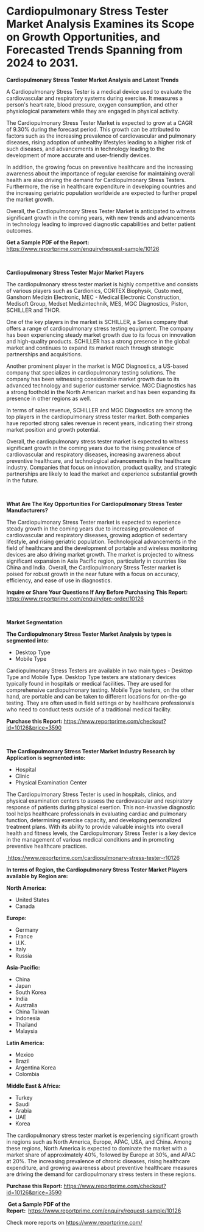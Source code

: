 <p><h1>Cardiopulmonary Stress Tester Market Analysis Examines its Scope on Growth Opportunities, and Forecasted Trends Spanning from 2024 to 2031.</h1></p><p><strong>Cardiopulmonary Stress Tester Market Analysis and Latest Trends</strong></p>
<p><p>A Cardiopulmonary Stress Tester is a medical device used to evaluate the cardiovascular and respiratory systems during exercise. It measures a person's heart rate, blood pressure, oxygen consumption, and other physiological parameters while they are engaged in physical activity.</p><p>The Cardiopulmonary Stress Tester Market is expected to grow at a CAGR of 9.30% during the forecast period. This growth can be attributed to factors such as the increasing prevalence of cardiovascular and pulmonary diseases, rising adoption of unhealthy lifestyles leading to a higher risk of such diseases, and advancements in technology leading to the development of more accurate and user-friendly devices.</p><p>In addition, the growing focus on preventive healthcare and the increasing awareness about the importance of regular exercise for maintaining overall health are also driving the demand for Cardiopulmonary Stress Testers. Furthermore, the rise in healthcare expenditure in developing countries and the increasing geriatric population worldwide are expected to further propel the market growth.</p><p>Overall, the Cardiopulmonary Stress Tester Market is anticipated to witness significant growth in the coming years, with new trends and advancements in technology leading to improved diagnostic capabilities and better patient outcomes.</p></p>
<p><strong>Get a Sample PDF of the Report:&nbsp;</strong> <a href="https://www.reportprime.com/enquiry/request-sample/10126">https://www.reportprime.com/enquiry/request-sample/10126</a></p>
<p>&nbsp;</p>
<p><strong>Cardiopulmonary Stress Tester Major Market Players</strong></p>
<p><p>The cardiopulmonary stress tester market is highly competitive and consists of various players such as Cardionics, CORTEX Biophysik, Custo med, Ganshorn Medizin Electronic, MEC - Medical Electronic Construction, Medisoft Group, Medset Medizintechnik, MES, MGC Diagnostics, Piston, SCHILLER and THOR. </p><p>One of the key players in the market is SCHILLER, a Swiss company that offers a range of cardiopulmonary stress testing equipment. The company has been experiencing steady market growth due to its focus on innovation and high-quality products. SCHILLER has a strong presence in the global market and continues to expand its market reach through strategic partnerships and acquisitions.</p><p>Another prominent player in the market is MGC Diagnostics, a US-based company that specializes in cardiopulmonary testing solutions. The company has been witnessing considerable market growth due to its advanced technology and superior customer service. MGC Diagnostics has a strong foothold in the North American market and has been expanding its presence in other regions as well.</p><p>In terms of sales revenue, SCHILLER and MGC Diagnostics are among the top players in the cardiopulmonary stress tester market. Both companies have reported strong sales revenue in recent years, indicating their strong market position and growth potential. </p><p>Overall, the cardiopulmonary stress tester market is expected to witness significant growth in the coming years due to the rising prevalence of cardiovascular and respiratory diseases, increasing awareness about preventive healthcare, and technological advancements in the healthcare industry. Companies that focus on innovation, product quality, and strategic partnerships are likely to lead the market and experience substantial growth in the future.</p></p>
<p>&nbsp;</p>
<p><strong>What Are The Key Opportunities For Cardiopulmonary Stress Tester Manufacturers?</strong></p>
<p><p>The Cardiopulmonary Stress Tester market is expected to experience steady growth in the coming years due to increasing prevalence of cardiovascular and respiratory diseases, growing adoption of sedentary lifestyle, and rising geriatric population. Technological advancements in the field of healthcare and the development of portable and wireless monitoring devices are also driving market growth. The market is projected to witness significant expansion in Asia Pacific region, particularly in countries like China and India. Overall, the Cardiopulmonary Stress Tester market is poised for robust growth in the near future with a focus on accuracy, efficiency, and ease of use in diagnostics.</p></p>
<p><strong>Inquire or Share Your Questions If Any Before Purchasing This Report:</strong> <a href="https://www.reportprime.com/enquiry/pre-order/10126">https://www.reportprime.com/enquiry/pre-order/10126</a></p>
<p>&nbsp;</p>
<p><strong>Market Segmentation</strong></p>
<p><strong>The Cardiopulmonary Stress Tester Market Analysis by types is segmented into:</strong></p>
<p><ul><li>Desktop Type</li><li>Mobile Type</li></ul></p>
<p><p>Cardiopulmonary Stress Testers are available in two main types - Desktop Type and Mobile Type. Desktop Type testers are stationary devices typically found in hospitals or medical facilities. They are used for comprehensive cardiopulmonary testing. Mobile Type testers, on the other hand, are portable and can be taken to different locations for on-the-go testing. They are often used in field settings or by healthcare professionals who need to conduct tests outside of a traditional medical facility.</p></p>
<p><strong>Purchase this Report:&nbsp;</strong><a href="https://www.reportprime.com/checkout?id=10126&price=3590">https://www.reportprime.com/checkout?id=10126&price=3590</a></p>
<p>&nbsp;</p>
<p><strong>The Cardiopulmonary Stress Tester Market Industry Research by Application is segmented into:</strong></p>
<p><ul><li>Hospital</li><li>Clinic</li><li>Physical Examination Center</li></ul></p>
<p><p>The Cardiopulmonary Stress Tester is used in hospitals, clinics, and physical examination centers to assess the cardiovascular and respiratory response of patients during physical exertion. This non-invasive diagnostic tool helps healthcare professionals in evaluating cardiac and pulmonary function, determining exercise capacity, and developing personalized treatment plans. With its ability to provide valuable insights into overall health and fitness levels, the Cardiopulmonary Stress Tester is a key device in the management of various medical conditions and in promoting preventive healthcare practices.</p></p>
<p><a href="https://www.reportprime.com/cardiopulmonary-stress-tester-r10126">&nbsp;https://www.reportprime.com/cardiopulmonary-stress-tester-r10126</a></p>
<p><strong>In terms of Region, the Cardiopulmonary Stress Tester Market Players available by Region are:</strong></p>
<p>
    <p> <strong> North America: </strong>
        <ul>
            <li>United States</li>
            <li>Canada</li>
        </ul>
        </p> 
    <p> <strong> Europe: </strong>
        <ul>
            <li>Germany</li>
            <li>France</li>
            <li>U.K.</li>
            <li>Italy</li>
            <li>Russia</li>
        </ul>
        </p> 
    <p> <strong> Asia-Pacific: </strong>
        <ul>
            <li>China</li>
            <li>Japan</li>
            <li>South Korea</li>
            <li>India</li>
            <li>Australia</li>
            <li>China Taiwan</li>
            <li>Indonesia</li>
            <li>Thailand</li>
            <li>Malaysia</li>
        </ul>
        </p> 
    <p> <strong> Latin America: </strong>
        <ul>
            <li>Mexico</li>
            <li>Brazil</li>
            <li>Argentina Korea</li>
            <li>Colombia</li>
        </ul>
        </p> 
    <p> <strong> Middle East & Africa: </strong>
        <ul>
            <li>Turkey</li>
            <li>Saudi</li>
            <li>Arabia</li>
            <li>UAE</li>
            <li>Korea</li>
        </ul>
    </p>
    </p>
<p><p>The cardiopulmonary stress tester market is experiencing significant growth in regions such as North America, Europe, APAC, USA, and China. Among these regions, North America is expected to dominate the market with a market share of approximately 40%, followed by Europe at 30%, and APAC at 20%. The increasing prevalence of chronic diseases, rising healthcare expenditure, and growing awareness about preventive healthcare measures are driving the demand for cardiopulmonary stress testers in these regions.</p></p>
<p><strong>Purchase this Report: </strong><a href="https://www.reportprime.com/checkout?id=10126&price=3590">https://www.reportprime.com/checkout?id=10126&price=3590</a></p>
<p>&nbsp;<strong>Get a Sample PDF of the Report:&nbsp;&nbsp;</strong><a href="https://www.reportprime.com/enquiry/request-sample/10126">https://www.reportprime.com/enquiry/request-sample/10126</a></p>
<p><strong></strong></p>
<p>Check more reports on <a href="https://www.reportprime.com/">https://www.reportprime.com/</a></p>